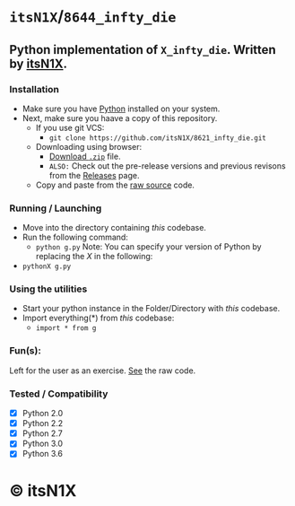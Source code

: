 # `itsN1X`/`8644_infty_die`
## Python implementation of `X_infty_die`. Written by [itsN1X](https://startpage.com/search?q=itsN1X).

### Installation
- Make sure you have [Python](https://beopen.com) installed on your system.
- Next, make sure you haave a copy of this repository.
  - If you use git VCS:
    - `git clone https://github.com/itsN1X/8621_infty_die.git`
  - Downloading using browser:
    - [Download `.zip`](https://github.com/itsN1X/8644_infty_die/archive/master.zip) file.
    - `ALSO:` Check out the pre-release versions and previous revisons from the [Releases](https://github.com/itsN1X/8644_infty_die/releases) page.
  - Copy and paste from the [raw source](https://raw.githubusercontent.com/itsN1X/8644_infty_die/raw/master/g.py) code.
### Running / Launching
  - Move into the directory containing _this_ codebase.
  - Run the following command:
    - `python g.py`
Note: You can specify your version of Python by replacing the _X_ in the following:
  - `pythonX g.py`
### Using the utilities
  - Start your python instance in the Folder/Directory with _this_ codebase.
  - Import everything(*) from _this_ codebase:
    - `import * from g`
### Fun(s):
Left for the user as an exercise. [See](https://duckduckgo.com/q?=%22itsN1X+infty_die%22) the raw code.
### Tested / Compatibility
- [x] Python 2.0
- [x] Python 2.2
- [x] Python 2.7
- [x] Python 3.0
- [x] Python 3.6
# © itsN1X
